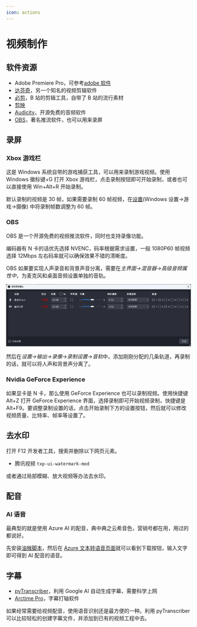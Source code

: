 ```yaml
---
icon: actions
---
```


# 视频制作

## 软件资源

- Adobe Premiere Pro，可参考[adobe 软件](../software/adobe.md)
- [达芬奇](http://www.blackmagicdesign.com/products/davinciresolve)，另一个知名的视频剪辑软件
- [必剪](https://bcut.bilibili.cn)，B 站的剪辑工具，自带了 B 站的流行素材
- [剪映](https://lv.ulikecam.com/)
- [Audicity](https://www.audacityteam.org)，开源免费的音频软件
- [OBS](https://obsproject.com/download)，著名推流软件，也可以用来录屏

## 录屏

### Xbox 游戏栏

这是 Windows 系统自带的游戏捕获工具，可以用来录制游戏视频。使用 Windows 徽标键+G 打开 Xbox 游戏栏，点击录制按钮即可开始录制，或者也可以直接使用 Win+Alt+R 开始录制。

默认录制的视频是 30 帧，如果需要录制 60 帧视频，在[设置](ms-settings:gaming-gamedvr)(Windows 设置->游戏->摄像) 中将录制帧数调整为 60 帧。

### OBS

OBS 是一个开源免费的视频推流软件，同时也支持录像功能。

编码器有 N 卡的话优先选择 NVENC，码率根据需求设置，一般 1080P60 帧视频选择 12Mbps 左右码率就可以确保效果不错的清晰度。

OBS 如果要实现人声录音和背景声音分离，需要在*主界面->混音器->高级音频属性中*，为麦克风和桌面音频设置单独的音轨。

![OBS高级音频属性](./img/OBS高级音频属性.png)

然后在*设置->输出->录像->录制设置->音轨*中，添加刚刚分配的几条轨道，再录制的话，就可以将人声和背景声分离了。

### Nvidia GeForce Experience

如果显卡是 N 卡，那么使用 GeForce Experience 也可以录制视频。使用快捷键 Alt+Z 打开 GeForce Experience 界面，选择录制即可开始视频录制，快捷键是 Alt+F9。要调整录制设置的话，点击开始录制下方的设置按钮，然后就可以修改视频质量、比特率、帧率等设置了。

## 去水印

打开 F12 开发者工具，搜索并删除以下网页元素。

- 腾讯视频 `txp-ui-watermark-mod`

或者通过局部模糊、放大视频等办法去水印。

## 配音

### AI 语音

最典型的就是使用 Azure AI 的配音，典中典之云希音色，营销号都在用，用过的都说好。

先安装[油猴脚本](https://greasyfork.org/zh-CN/scripts/444347-azure-speech-download?)，然后在 [Azure 文本转语音页面](https://azure.microsoft.com/zh-cn/products/cognitive-services/text-to-speech/#features)就可以看到下载按钮，输入文字即可得到 AI 配音的语音。

## 字幕

- [pyTranscriber](https://github.com/raryelcostasouza/pyTranscriber)，利用 Google AI 自动生成字幕，需要科学上网
- [Arctime Pro](https://arctime.org/download.html)，字幕打轴软件

如果经常需要给视频配音，使用语音识别还是最方便的一种。利用 pyTranscriber 可以比较轻松的创建字幕文件，并添加到已有的视频工程中去。
